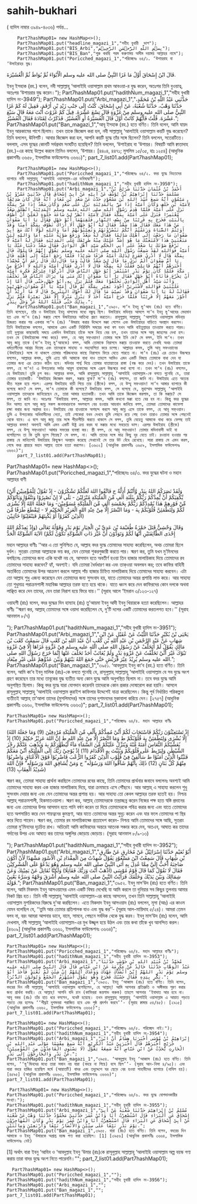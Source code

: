 # sahih-bukhari

( হাদিস নাম্বার ৩৯৪৯-৪০৩৬) পর্যন্ত...


        Part7hashMap01= new HashMap<>();
        Part7hashMap01.put("headline_magazi_1","সহীহ বুখারী  ভাগ");
        Part7hashMap01.put("BIS_Arbi","بِسۡمِ اللّٰهِ الرَّحۡمٰنِ الرَّحِیۡم");
        Part7hashMap01.put("BIS_Ban","শুরু করছি পরম করুণাময় অসীম দয়াময় আল্লাহর নামে");
        Part7hashMap01.put("Poricched_magazi_1","পরিচ্ছেদঃ ৬৪/১. ‘উশায়রাহ বা ‘উসাইরাহর যুদ্ধ।

قَالَ ابْنُ إِسْحَاقَ أَوَّلُ مَا غَزَا النَّبِيُّ صلى الله عليه وسلم الْأَبْوَاءَ ثُمَّ بُوَاطَ ثُمَّ الْعُشَيْرَةَ.

ইবনু ইসহাক (রহ.) বলেন, নবী সাল্লাল্লাহু ‘আলাইহি ওয়াসাল্লাম প্রথম আবওয়া-র যুদ্ধ করেন, অতঃপর তিনি বুওয়াত্ব, অতঃপর ‘উশায়রার যুদ্ধ করেন।");
        Part7hashMap01.put("hadithNum_magazi_1","সহীহ বুখারী হাদিস নং-3949");
        Part7hashMap01.put("Arbi_magazi_1","حَدَّثَنِي عَبْدُ اللَّهِ بْنُ مُحَمَّدٍ، حَدَّثَنَا وَهْبٌ، حَدَّثَنَا شُعْبَةُ، عَنْ أَبِي إِسْحَاقَ، كُنْتُ إِلَى جَنْبِ زَيْدِ بْنِ أَرْقَمَ، فَقِيلَ لَهُ كَمْ غَزَا النَّبِيُّ صلى الله عليه وسلم مِنْ غَزْوَةٍ قَالَ تِسْعَ عَشْرَةَ‏.‏ قِيلَ كَمْ غَزَوْتَ أَنْتَ مَعَهُ قَالَ سَبْعَ عَشْرَةَ‏.‏ قُلْتُ فَأَيُّهُمْ كَانَتْ أَوَّلَ قَالَ الْعُسَيْرَةُ أَوِ الْعُشَيْرُ‏.‏ فَذَكَرْتُ لِقَتَادَةَ فَقَالَ الْعُشَيْرُ‏.";
        Part7hashMap01.put("Ban_magazi_1","আবূ ইসহাক (রহ.) হতে বর্ণিত। তিনি বলেন, আমি যায়দ ইবনু আরকামের পাশে ছিলাম। তখন তাকে জিজ্ঞেস করা হল, নবী সাল্লাল্লাহু ‘আলাইহি ওয়াসাল্লাম কয়টি যুদ্ধ করেছেন? তিনি বললেন, ঊনিশটি। আবার জিজ্ঞেস করা হল, আপনি কয়টি যুদ্ধে তাঁর সঙ্গে ছিলেন? তিনি বললেন, সতেরটিতে। বললাম, এসব যুদ্ধের কোনটি সর্বপ্রথম সংঘটিত হয়েছিল? তিনি বললেন, ‘উশাইরাহ বা ‘উশায়র। বিষয়টি আমি ক্বাতাদাহ (রহ.)-এর কাছে উল্লেখ করলে তিনিও বললেন, ‘উশায়র। [৪৪০৪, ৪৪৭১; মুসলিম ১৫/৩৫, হাঃ ১২৫৪] (আধুনিক প্রকাশনীঃ ৩৬৫৮, ইসলামিক ফাউন্ডেশনঃ ৩৬৬১)";
        part_7_list01.add(Part7hashMap01);



        Part7hashMap01= new HashMap<>();
        Part7hashMap01.put("Poricched_magazi_1","পরিচ্ছেদঃ ৬৪/২. বদর যুদ্ধে নিহতদের ব্যাপারে নাবী সাল্লাল্লাহু ‘আলাইহি ওয়াসাল্লাম-এর ভবিষ্যদ্বাণী");
        Part7hashMap01.put("hadithNum_magazi_1","সহীহ বুখারী হাদিস নং-3950");
        Part7hashMap01.put("Arbi_magazi_1","أَحْمَدُ بْنُ عُثْمَانَ حَدَّثَنَا شُرَيْحُ بْنُ مَسْلَمَةَ حَدَّثَنَا إِبْرَاهِيْمُ بْنُ يُوْسُفَ عَنْ أَبِيْهِ عَنْ أَبِيْ إِسْحَاقَ قَالَ حَدَّثَنِيْ عَمْرُوْ بْنُ مَيْمُوْنٍ أَنَّهُ سَمِعَ عَبْدَ اللهِ بْنَ مَسْعُوْدٍ حَدَّثَ عَنْ سَعْدِ بْنِ مُعَاذٍ أَنَّهُ قَالَ كَانَ صَدِيْقًا لِأُمَيَّةَ بْنِ خَلَفٍ وَكَانَ أُمَيَّةُ إِذَا مَرَّ بِالْمَدِيْنَةِ نَزَلَ عَلَى سَعْدٍ وَكَانَ سَعْدٌ إِذَا مَرَّ بِمَكَّةَ نَزَلَ عَلَى أُمَيَّةَ فَلَمَّا قَدِمَ رَسُوْلُ اللهِ صلى الله عليه وسلم الْمَدِيْنَةَ انْطَلَقَ سَعْدٌ مُعْتَمِرًا فَنَزَلَ عَلَى أُمَيَّةَ بِمَكَّةَ فَقَالَ لِأُمَيَّةَ انْظُرْ لِيْ سَاعَةَ خَلْوَةٍ لَعَلِّيْ أَنْ أَطُوْفَ بِالْبَيْتِ فَخَرَجَ بِهِ قَرِيْبًا مِنْ نِصْفِ النَّهَارِ فَلَقِيَهُمَا أَبُوْ جَهْلٍ فَقَالَ يَا أَبَا صَفْوَانَ مَنْ هَذَا مَعَكَ فَقَالَ هَذَا سَعْدٌ فَقَالَ لَهُ أَبُوْ جَهْلٍ أَلَا أَرَاكَ تَطُوْفُ بِمَكَّةَ آمِنًا وَقَدْ أَوَيْتُمْ الصُّبَاةَ وَزَعَمْتُمْ أَنَّكُمْ تَنْصُرُوْنَهُمْ وَتُعِيْنُوْنَهُمْ أَمَا وَاللهِ لَوْلَا أَنَّكَ مَعَ أَبِيْ صَفْوَانَ مَا رَجَعْتَ إِلَى أَهْلِكَ سَالِمًا فَقَالَ لَهُ سَعْدٌ وَرَفَعَ صَوْتَهُ عَلَيْهِ أَمَا وَاللهِ لَئِنْ مَنَعْتَنِيْ هَذَا َلأَمْنَعَنَّكَ مَا هُوَ أَشَدُّ عَلَيْكَ مِنْهُ طَرِيْقَكَ عَلَى الْمَدِيْنَةِ فَقَالَ لَهُ أُمَيَّةُ لَا تَرْفَعْ صَوْتَكَ يَا سَعْدُ عَلَى أَبِي الْحَكَمِ سَيِّدِ أَهْلِ الْوَادِيْ فَقَالَ سَعْدٌ دَعْنَا عَنْكَ يَا أُمَيَّةُ فَوَاللهِ لَقَدْ سَمِعْتُ رَسُوْلَ اللهِ صلى الله عليه وسلم يَقُوْلُ إِنَّهُمْ قَاتِلُوْكَ قَالَ بِمَكَّةَ قَالَ لَا أَدْرِيْ فَفَزِعَ لِذَلِكَ أُمَيَّةُ فَزَعًا شَدِيْدًا فَلَمَّا رَجَعَ أُمَيَّةُ إِلَى أَهْلِهِ قَالَ يَا أُمَّ صَفْوَانَ أَلَمْ تَرَيْ مَا قَالَ لِيْ سَعْدٌ قَالَتْ وَمَا قَالَ لَكَ قَالَ زَعَمَ أَنَّ مُحَمَّدًا أَخْبَرَهُمْ أَنَّهُمْ قَاتِلِيَّ فَقُلْتُ لَهُ بِمَكَّةَ قَالَ لَا أَدْرِيْ فَقَالَ أُمَيَّةُ وَاللهِ لَا أَخْرُجُ مِنْ مَكَّةَ فَلَمَّا كَانَ يَوْمُ بَدْرٍ اسْتَنْفَرَ أَبُوْ جَهْلٍ النَّاسَ قَالَ أَدْرِكُوْا عِيْرَكُمْ فَكَرِهَ أُمَيَّةُ أَنْ يَخْرُجَ فَأَتَاهُ أَبُوْ جَهْلٍ فَقَالَ يَا أَبَا صَفْوَانَ إِنَّكَ مَتَى مَا يَرَاكَ النَّاسُ قَدْ تَخَلَّفْتَ وَأَنْتَ سَيِّدُ أَهْلِ الْوَادِيْ تَخَلَّفُوْا مَعَكَ فَلَمْ يَزَلْ بِهِ أَبُوْ جَهْلٍ حَتَّى قَالَ أَمَّا إِذْ غَلَبْتَنِيْ فَوَاللهِ لَأَشْتَرِيَنَّ أَجْوَدَ بَعِيْرٍ بِمَكَّةَ ثُمَّ قَالَ أُمَيَّةُ يَا أُمَّ صَفْوَانَ جَهِّزِيْنِيْ فَقَالَتْ لَهُ يَا أَبَا صَفْوَانَ وَقَدْ نَسِيْتَ مَا قَالَ لَكَ أَخُوْكَ الْيَثْرِبِيُّ قَالَ لَا مَا أُرِيْدُ أَنْ أَجُوْزَ مَعَهُمْ إِلَّا قَرِيْبًا فَلَمَّا خَرَجَ أُمَيَّةُ أَخَذَ لَا يَنْزِلُ مَنْزِلًا إِلَّا عَقَلَ بَعِيْرَهُ فَلَمْ يَزَلْ بِذَلِكَ حَتَّى قَتَلَهُ اللهُ عَزَّ وَجَلَّ بِبَدْرٍ.";
        Part7hashMap01.put("Ban_magazi_1","৩৯৫০. সা‘দ ইবনু মু‘আয (রাঃ) হতে বর্ণিত। তিনি বলেছেন, তাঁর ও উমাইয়াহ ইবনু খালফের মধ্যে বন্ধুত্ব ছিল। উমাইয়াহ মদিনা্য় আসলে সা‘দ ইবনু মু’আযের মেহমান হত এবং সা‘দ (রাঃ) মক্কা্য় গেলে উমাইয়াহর আতিথ্য গ্রহণ করতেন। রাসূলুল্লাহ্ সাল্লাল্লাহু ‘আলাইহি ওয়াসাল্লাম মদিনা্য় হিজরত করার পর একবার সা‘দ (রাঃ) ‘উমরাহ করার উদ্দেশে মক্কা গেলেন এবং উমাইয়াহর বাড়িতে অবস্থান করলেন। তিনি উমাইয়াহ্কে বললেন, আমাকে এমন একটি নিরিবিলি সময়ের কথা বল যখন আমি বাইতুল্লাহর তাওয়াফ করতে পারব। তাই দুপুরের কাছাকাছি সময়ে একদিন উমাইয়াহ তাঁকে সঙ্গে নিয়ে বের হল, তখন তাদের সঙ্গে আবূ জাহলের দেখা হল। তখন সে (উমাইয়াহ্কে লক্ষ্য করে) বলল, হে আবূ সফ্ওয়ান! তোমার সঙ্গে ইনি কে? সে বলল, ইনি সা‘দ। তখন আবূ জাহ্ল তাকে (সা‘দ ইবনু মু‘আযকে) বলল, আমি তোমাকে নিরাপদে মক্কা্য় তাওয়াফ করতে দেখছি অথচ তোমরা ধর্মত্যাগীদের আশ্রয় দিয়েছ এবং তাদেরকে সাহায্য ও সহযোগিতা করে চলেছ। আল্লাহর কসম, তুমি আবূ সফওয়ানের (উমাইয়াহ) সঙ্গে না থাকলে তোমার পরিজনদের কাছে নিরাপদে ফিরে যেতে পারতে না। সা‘দ (রাঃ) এর চেয়েও উচ্চস্বরে বললেন, আল্লাহর কসম, তুমি এতে যদি আমাকে বাধা দাও তাহলে আমিও এমন একটি বিষয়ে তোমাকে বাধা দেব যা তোমার জন্য এর চেয়েও কঠিন হবে। মদিনার পার্শ্ব দিয়ে তোমার যাতায়াতের রাস্তা (বন্ধ করে দেব)। তখন উমাইয়াহ তাকে বলল, হে সা‘দ! এ উপত্যকার সর্দার আবুল হাকামের সঙ্গে এরূপ উচ্চস্বরে কথা বলো না। তখন সা‘দ (রাঃ) বললেন, হে উমাইয়াহ! তুমি চুপ কর। আল্লাহর কসম, আমি রাসূলুল্লাহ্ সাল্লাল্লাহু ‘আলাইহি ওয়াসাল্লাম-কে বলতে শুনেছি যে, তারা তোমার হত্যাকারী। ‘উমাইয়াহ জিজ্ঞেস করল, মক্কার বুকে? সা‘দ (রাঃ) বললেন, তা জানি না। উমাইয়াহ এতে অত্যন্ত ভীত সন্ত্রস্ত হয়ে পড়ল। এরপর উমাইয়াহ বাড়ী গিয়ে তার (স্ত্রীকে) বলল, হে উম্মু সফওয়ান! সা‘দ আমার ব্যাপারে কী বলেছে জান? সে বলল, সা‘দ তোমাকে কী বলেছে? উমাইয়াহ বলল, সে বলেছে যে, মুহাম্মাদ সাল্লাল্লাহু ‘আলাইহি ওয়াসাল্লাম তাদেরকে জানিয়েছেন যে, তারা আমার হত্যাকারী। তখন আমি তাকে জিজ্ঞেস করলাম, তা কি মক্কা্য়? সে বলল, তা জানি না। অতঃপর ‘উমাইয়াহ বলল, আল্লাহর কসম, আমি কখনো মক্কা হতে বের হব না। কিন্তু বদর যুদ্ধের দিন আগত হলে আবূ জাহ্ল সকল জনসাধারণকে সদলবলে বের হওয়ার আহবান জানিয়ে বলল, তোমরা তোমাদের কাফেলা রক্ষা করার জন্য অগ্রসর হও। উমাইয়াহ বের হাওয়াকে অপছন্দ করলে আবূ জাহ্ল এসে তাকে বলল, হে আবূ সফ্ওয়ান। তুমি এ উপত্যকার অধিবাসীদের নেতা, তাই লোকেরা যখন দেখবে তুমি পেছনে রয়ে গেছ তখন তারাও তোমার সঙ্গে পেছনেই থেকে যাবে। এ বলে আবূ জাহ্ল তার সঙ্গে পীড়াপীড়ি করতে থাকলে সে বলল, তুমি যেহেতু আমাকে বাধ্য করে ফেলছ তাই আল্লাহর কসম! অবশ্যই আমি এমন একটি উষ্ট্র ক্রয় করব যা মক্কার মধ্যে সবচেয়ে ভাল। এরপর উমাইয়াহ (স্ত্রীকে) বলল, হে উম্মু সফ্ওয়ান! আমার সফরের ব্যবস্থা কর। স্ত্রী বলল, হে আবূ সফ্ওয়ান! তোমার মদিনাবাসী ভাই যা বলেছিলেন তা কি তুমি ভুলে গিয়েছ? সে বলল, না। আমি তাদের সঙ্গে মাত্র কিছু দূর যেতে চাই। রওয়ানা হওয়ার পর রাস্তায় যে মান্যিলেই উমাইয়াহ কিছুক্ষণ অবস্থান করেছে সেখানেই সে তার উট বেঁধে রেখেছে। সারা রাস্তায় সে এমন করল, শেষে বদর প্রান্তরে মহান আল্লাহ তাকে হত্যা করলেন। [৩৬৩২] (আধুনিক প্রকাশনীঃ ৩৬৫৯, ইসলামিক ফাউন্ডেশনঃ ৩৬৬২)";
        part_7_list01.add(Part7hashMap01);

Part7hashMap01= new HashMap<>();
    Part7hashMap01.put("Poricched_magazi_1","পরিচ্ছেদঃ ৬৪/৩. বদর যুদ্ধের ঘটনা ও মহান আল্লাহর বাণী

(وَلَقَدْ نَصَرَكُمُ اللهُ بِبَدْرٍ وَّأَنْتُمْ أَذِلَّةٌ ج فَاتَّقُوا اللهَ لَعَلَّكُمْ تَشْكُرُوْنَ -  إِذْ تَقُوْلُ لِلْمُؤْمِنِيْنَ أَلَنْ يَّكْفِيَكُمْ أَنْ يُّمِدَّكُمْ رَبُّكُمْ بِثَلٰثَةِ اٰلٰفٍ مِّنَ الْمَلٰٓئِكَةِ مُنْزَلِيْنَ - بَلٰٓى لا إِنْ تَصْبِرُوْا وَتَتَّقُوْا وَيَأْتُوْكُمْ مِّنْ فَوْرِهِمْ هٰذَا يُمْدِدْكُمْ رَبُّكُمْ بِخَمْسَةِ اٰلٰفٍ مِّنَ الْمَلٰٓئِكَةِ مُسَوِّمِيْنَ-  وَمَا جَعَلَهُ اللهُ إِلَّا بُشْرٰى لَكُمْ وَلِتَطْمَئِنَّ قُلُوْبُكُمْ بِهٰ - وَمَا النَّصْرُ إِلَّا مِنْ عِنْدِ اللهِ الْعَزِيْزِ الْحَكِيْمِ لا - لِيَقْطَعَ طَرَفًا مِّنَ الَّذِيْنَ كَفَرُوْآ أَوْ يَكْبِتَهُمْ فَيَنْقَلِبُوْا خَآئِبِيْنَ)

وَقَالَ وَحْشِيٌّ قَتَلَ حَمْزَةُ طُعَيْمَةَ بْنَ عَدِيِّ بْنِ الْخِيَارِ يَوْمَ بَدْرٍ وَقَوْلُهُ تَعَالَى (وَإِذْ يَعِدُكُمُ اللهُ إِحْدَى الطَّآئِفَتَيْنِ أَنَّهَا لَكُمْ وَتَوَدُّوْنَ أَنَّ غَيْرَ ذَاتِ الشَّوْكَةِ تَكُوْنُ لَكُمْ) الآيَةَ الشَّوْكَةُ الْحَدُّ

মহান আল্লাহর বাণীঃ ‘‘আর এ তো সুনিশ্চিত যে, আল্লাহ বদর যুদ্ধে তোমাদের সাহায্য করেছিলেন, অথচ তোমরা ছিলে দুর্বল। সুতরাং তোমরা আল্লাহকে ভয় কর, যেন তোমরা শুকরগুজারী করতে পার। স্মরণ কর, তুমি যখন মু’মিনদের বলছিলেঃ তোমাদের জন্য একি যথেষ্ট নয় যে, আসমান হতে অবতীর্ণ হওয়া তিন হাজার মালায়িকাহ দিয়ে তোমাদের রব তোমাদের সাহায্য করবেন? হ্যাঁ, অবশ্যই। যদি তোমরা ধৈর্যধারণ কর এবং তাক্ওয়া অবলম্বন কর; তবে কাফির বাহিনী অতর্কিতে তোমাদের উপর আক্রমণ করলে আল্লাহ পাঁচ হাজার চিহ্নিত মালায়িকাহ দিয়ে তোমাদের সাহায্য করবেন। এটা তো আল্লাহ শুধু এজন্য করেছেন যেন তোমাদের জন্য সুসংবাদ হয়, যাতে তোমাদের অন্তর প্রশান্তি লাভ করে। আর সাহায্য তো শুধুমাত্র পরাক্রমশালী মহাবিজ্ঞ আল্লাহর তরফ হতে হয়ে থাকে। যাতে ধ্বংস করে দেন কাফিরদের কোন দলকে অথবা লাঞ্ছিত করে দেন তাদের, যেন তারা নিরাশ হয়ে ফিরে যায়।’’ (সূরাহ আলে ‘ইমরান ৩/১২৩-১২৭)

ওয়াহশী (রাঃ) বলেন, বদর যুদ্ধের দিন হাম্যাহ (রাঃ) তু’আয়মা ইবনু আদী ইবনু খিয়ারকে হত্যা করেছিলেন। আল্লাহর বাণীঃ ‘‘স্মরণ কর, আল্লাহ্ তোমাদের সঙ্গে ওয়াদা করেছিলেন যে, দু’টি দলের একটি তোমাদের করতলগত হবে।’’ (সূরাহ আনফাল ৮/৭)

");
    Part7hashMap01.put("hadithNum_magazi_1","সহীহ বুখারী হাদিস নং-3951");
    Part7hashMap01.put("Arbi_magazi_1","يَحْيَى بْنُ بُكَيْرٍ حَدَّثَنَا اللَّيْثُ عَنْ عُقَيْلٍ عَنْ ابْنِ شِهَابٍ عَنْ عَبْدِ الرَّحْمَنِ بْنِ عَبْدِ اللهِ بْنِ كَعْبٍ أَنَّ عَبْدَ اللهِ بْنَ كَعْبٍ قَالَ سَمِعْتُ كَعْبَ بْنَ مَالِكٍ يَقُوْلُ لَمْ أَتَخَلَّفْ عَنْ رَسُوْلِ اللهِ صلى الله عليه وسلم فِيْ غَزْوَةٍ غَزَاهَا إِلَّا فِيْ غَزْوَةِ تَبُوْكَ غَيْرَ أَنِّيْ تَخَلَّفْتُ عَنْ غَزْوَةِ بَدْرٍ وَلَمْ يُعَاتَبْ أَحَدٌ تَخَلَّفَ عَنْهَا إِنَّمَا خَرَجَ رَسُوْلُ اللهِ صلى الله عليه وسلم يُرِيْدُ عِيْرَ قُرَيْشٍ حَتَّى جَمَعَ اللهُ بَيْنَهُمْ وَبَيْنَ عَدُوِّهِمْ عَلَى غَيْرِ مِيْعَادٍ.";
    Part7hashMap01.put("Ban_magazi_1","৩৯৫১. ‘আবদুল্লাহ ইবনু কা‘ব (রহ.) হতে বর্ণিত। তিনি বলেন, আমি কা‘ব ইবনু মালিক (রাঃ)-কে বলতে শুনেছি যে, রাসূলুল্লাহ্ সাল্লাল্লাহু ‘আলাইহি ওয়াসাল্লাম যে সব যুদ্ধে অংশ গ্রহণ করেছেন তার মধ্যে তাবূকের যুদ্ধ ব্যতীত অন্য কোন যুদ্ধে আমি অনুপস্থিত ছিলাম না। তবে বদর যুদ্ধে আমি অনুপস্থিত ছিলাম। কিন্তু বদর যুদ্ধে যারা যোগদান করেননি তাদেরকে কোন প্রকার দোষারোপ করা হয়নি। আসলে রাসূলুল্লাহ্ সাল্লাল্লাহু ‘আলাইহি ওয়াসাল্লাম কুরাইশ কাফিলার উদ্দেশেই যাত্রা করেছিলেন। কিন্তু পূর্ব নির্ধারিত পরিকল্পনা ব্যতীতই আল্লাহ্ তা‘আলা তাদের (মুসলিমদের) সঙ্গে তাদের দুশমনদের মুকাবালা করিয়ে দেন। [২৭৫৭] (আধুনিক প্রকাশনীঃ ৩৬৬০, ইসলামিক ফাউন্ডেশনঃ ৩৬৬৩)";
    part_7_list01.add(Part7hashMap01);
    
    Part7hashMap01= new HashMap<>();
    Part7hashMap01.put("Poricched_magazi_1","পরিচ্ছেদঃ ৬৪/৪. মহান আল্লাহর বাণীঃ

(إِذْ تَسْتَغِيْثُوْنَ رَبَّكُمْ فَاسْتَجَابَ لَكُمْ أَنِّيْ مُمِدُّكُمْ بِأَلْفٍ مِّنَ الْمَلٰٓئِكَةِ مُرْدِفِيْنَ (9) وَمَا جَعَلَهُ اللهُ إِلَّا بُشْرٰى وَلِتَطْمَئِنَّ بِهٰ قُلُوْبُكُمْ ط وَمَا النَّصْرُ إِلَّا مِنْ عِنْدِ اللهِ ط إِنَّ اللهَ عَزِيْزٌ حَكِيْمٌ  (10) إِذْ يُغَشِّيْكُمُ النُّعَاسَ أَمَنَةً مِّنْهُ وَيُنَزِّلُ عَلَيْكُمْ مِّنَ السَّمَآءِ مَآءً لِّيُطَهِّرَكُمْ بِهٰ وَيُذْهِبَ عَنْكُمْ رِجْزَ الشَّيْطٰنِ وَلِيَرْبِطَ عَلٰى قُلُوْبِكُمْ وَيُثَبِّتَ بِهِ الْأَقْدَامَ  (11) إِذْ يُوْحِيْ رَبُّكَ إِلَى الْمَلٰٓئِكَةِ أَنِّيْ مَعَكُمْ فَثَبِّتُوا الَّذِيْنَ اٰمَنُوْا ط سَأُلْقِيْ فِيْ قُلُوْبِ الَّذِيْنَ كَفَرُوا الرُّعْبَ فَاضْرِبُوْا فَوْقَ الْأَعْنَاقِ وَاضْرِبُوْا مِنْهُمْ كُلَّ بَنَانٍ  (12) ذٰلِكَ بِأَنَّهُمْ شَآقُّوا اللهَ وَرَسُوْلَه” ج وَمَنْ يُّشَاقِقِ اللهَ وَرَسُوْلَه” فَإِنَّ اللهَ شَدِيْدُ الْعِقَابِ (13))

স্মরণ কর, তোমরা সাহায্য প্রার্থনা করছিলে তোমাদের রবের কাছে, তিনি তোমাদের প্রার্থনার জবাবে বললেনঃ অবশ্যই আমি তোমাদের সাহায্য করব এক হাজার মালায়িকাহ দিয়ে, যারা ক্রমান্বয়ে এসে পৌঁছবে। আর আল্লাহ্ এ সাহায্য করলেন শুধু সুসংবাদ দেয়ার জন্য এবং যেন তোমাদের অন্তর প্রশান্ত হয়। আর সাহায্য তো কেবল আল্লাহর তরফ হতেই হয়। নিশ্চয় আল্লাহ্ পরাক্রমশালী, হিকমাতওয়ালা। স্মরণ কর, আল্লাহ্ তোমাদেরকে তন্দ্রাচ্ছন্ন করেন নিজের পক্ষ হতে স্বস্তি প্রদানের জন্য এবং তোমাদের উপর আসমান হতে পানি বর্ষণ করেন তা দিয়ে তোমাদেরকে পবিত্র করার জন্য এবং যাতে তোমাদের হতে অপসারিত করে দেন শায়ত্বনের কুমন্ত্রণা, আর যাতে তোমাদের অন্তর সুদৃঢ় করেন এবং যার ফলে তোমাদের পা স্থির করে দিতে পারেন। স্মরণ কর, তোমার রব মালায়িকাহ্কে প্রত্যাদেশ করেন- নিশ্চয় আমি তোমাদের সঙ্গে আছি, সুতরাং তোমরা মু’মিনদের দৃঢ়চিত্ত রাখ। অচিরেই আমি কাফিরদের অন্তরে আতংক সঞ্চার করে দেব, অতএব, আঘাত কর তাদের গর্দানের উপর এবং আঘাত কর তাদের অঙ্গুলির জোড়ায় জোড়ায়। (সূরাহ আনফাল ৮/৯-১৩)

");
    Part7hashMap01.put("hadithNum_magazi_1","সহীহ বুখারী হাদিস নং-3952");
    Part7hashMap01.put("Arbi_magazi_1","أَبُوْ نُعَيْمٍ حَدَّثَنَا إِسْرَائِيْلُ عَنْ مُخَارِقٍ عَنْ طَارِقِ بْنِ شِهَابٍ قَالَ سَمِعْتُ ابْنَ مَسْعُوْدٍ يَقُوْلُ شَهِدْتُ مِنَ الْمِقْدَادِ بْنِ الْأَسْوَدِ مَشْهَدًا لَأَنْ أَكُوْنَ صَاحِبَهُ أَحَبُّ إِلَيَّ مِمَّا عُدِلَ بِهِ أَتَى النَّبِيَّ صلى الله عليه وسلم وَهُوَ يَدْعُوْ عَلَى الْمُشْرِكِيْنَ فَقَالَ لَا نَقُوْلُ كَمَا قَالَ قَوْمُ مُوْسَى (اذْهَبْ أَنْتَ وَرَبُّكَ فَقَاتِلَا) وَلَكِنَّا نُقَاتِلُ عَنْ يَمِيْنِكَ وَعَنْ شِمَالِكَ وَبَيْنَ يَدَيْكَ وَخَلْفَكَ فَرَأَيْتُ النَّبِيَّ صلى الله عليه وسلم أَشْرَقَ وَجْهُهُ وَسَرَّهُ يَعْنِيْ قَوْلَهُ.";
    Part7hashMap01.put("Ban_magazi_1","৩৯৫২. ইবনু মাস‘উদ (রাঃ) হতে বর্ণিত। তিনি বলেন, আমি মিকদাদ ইবনু আসওয়াদের এমন একটি বিষয় দেখেছি যা আমি করলে তা দুনিয়ার সব কিছুর তুলনায় আমার নিকট প্রিয় হত। তিনি নবী সাল্লাল্লাহু ‘আলাইহি ওয়াসাল্লাম-এর কাছে আসলেন, তখন তিনি সাল্লাল্লাহু ‘আলাইহি ওয়াসাল্লাম মুশরিকদের বিরুদ্ধে দু’আ করছিলেন। এতে মিকদাদ ইবনু আসওয়াদ (রাঃ) বললেন, মূসা (আঃ) এর কাওম যেমন বলেছিল যে, ‘‘তুমি আর তোমার প্রতিপালক যাও এবং যুদ্ধ কর’’- (সূরাহ আল-মায়িদাহ ৫/২৪)। আমরা তেমন বলব না, বরং আমরা আপনার ডানে, বামে, সামনে, পেছনে সর্বদিক থেকে যুদ্ধ করব। ইবনু মাস‘উদ (রাঃ) বলেন, আমি দেখলাম, নবী সাল্লাল্লাহু ‘আলাইহি ওয়াসাল্লাম-এর মুখ উজ্জ্বল হয়ে উঠল এবং তার কথা তাঁকে খুব আনন্দিত করল। [৪৬০৯] (আধুনিক প্রকাশনীঃ ৩৬৬১, ইসলামিক ফাউন্ডেশনঃ ৩৬৬৪)";
    part_7_list01.add(Part7hashMap01);
    
    Part7hashMap01= new HashMap<>();
    Part7hashMap01.put("Poricched_magazi_1","পরিচ্ছেদঃ ৬৪/৪. মহান আল্লাহর বাণীঃ");
    Part7hashMap01.put("hadithNum_magazi_1","সহীহ বুখারী হাদিস নং-3953");
    Part7hashMap01.put("Arbi_magazi_1","مُحَمَّدُ بْنُ عُبَيْدِ اللهِ بْنِ حَوْشَبٍ حَدَّثَنَا عَبْدُ الْوَهَّابِ حَدَّثَنَا خَالِدٌ عَنْ عِكْرِمَةَ عَنْ ابْنِ عَبَّاسٍ قَالَ قَالَ النَّبِيُّ صلى الله عليه وسلم يَوْمَ بَدْرٍ اللهُمَّ إِنِّيْ أَنْشُدُكَ عَهْدَكَ وَوَعْدَكَ اللهُمَّ إِنْ شِئْتَ لَمْ تُعْبَدْ فَأَخَذَ أَبُوْ بَكْرٍ بِيَدِهِ فَقَالَ حَسْبُكَ فَخَرَجَ وَهُوَ يَقُوْلُ (سَيُهْزَمُ الْجَمْعُ وَيُوَلُّوْنَ الدُّبُرَ).";
    Part7hashMap01.put("Ban_magazi_1","৩৯৫৩. ইবনু ‘আব্বাস (রাঃ) হতে বর্ণিত। তিনি বলেন, বদরের দিন নবী সাল্লাল্লাহু ‘আলাইহি ওয়াসাল্লাম বলেছিলেন, হে আল্লাহ্! আমি আপনার প্রতিশ্রুতি ও অঙ্গীকার পূরণ করার জন্য প্রার্থনা করছি। হে আল্লাহ্! আপনি যদি চান (কাফিররা জয়লাভ করুক) তাহলে আপনার ‘ইবাদাত আর হবে না। আবূ বকর (রাঃ) তাঁর হাত ধরে বললেন, যথেষ্ট হয়েছে। তখন রাসূলুল্লাহ্ সাল্লাল্লাহু ‘আলাইহি ওয়াসাল্লাম এ আয়াত পড়তে পড়তে বের হলেনঃ ‘‘শীঘ্রই দুশমনরা পরাজিত হবে এবং পৃষ্ঠ প্রদর্শন করবে’’- (সূরাহ ক্বামার ৫৪/৪৫)। [২৯১৫] (আধুনিক প্রকাশনীঃ ৩৬৬২, ইসলামিক ফাউন্ডেশনঃ ৩৬৬৫)";
    part_7_list01.add(Part7hashMap01);
    
    Part7hashMap01= new HashMap<>();
    Part7hashMap01.put("Poricched_magazi_1","পরিচ্ছেদঃ ৬৪/৫. পরিচ্ছেদ নাই।");
    Part7hashMap01.put("hadithNum_magazi_1","সহীহ বুখারী হাদিস নং-3954");
    Part7hashMap01.put("Arbi_magazi_1","إِبْرَاهِيْمُ بْنُ مُوْسَى أَخْبَرَنَا هِشَامٌ أَنَّ ابْنَ جُرَيْجٍ أَخْبَرَهُمْ قَالَ أَخْبَرَنِيْ عَبْدُ الْكَرِيْمِ أَنَّهُ سَمِعَ مِقْسَمًا مَوْلَى عَبْدِ اللهِ بْنِ الْحَارِثِ يُحَدِّثُ عَنْ ابْنِ عَبَّاسٍ أَنَّهُ سَمِعَهُ يَقُوْلُ (لَا يَسْتَوِي الْقَاعِدُوْنَ مِنَ الْمُؤْمِنِيْنَ) عَنْ بَدْرٍ وَالْخَارِجُوْنَ إِلَى بَدْرٍ.";
    Part7hashMap01.put("Ban_magazi_1","৩৯৫৪. ‘আবদুল্লাহ ইবনু ‘আব্বাস (রাঃ) হতে বর্ণিত। তিনি বলেন, ‘‘মু’মিনদের মধ্যে তারা সমান নয় যারা (বদরে না গিয়ে) বসে ছিল’’- (সূরাহ আন-নিসা ৪/৯৫)। এবং যারা বদরে হাজির হয়েছিল মর্মে (আয়াতটি) বাদর এবং তদুদ্দেশে ঘর ছেড়ে বের হওয়া সাহাবীদের ব্যাপারে (নাযিল হয়)। [৪৫৯৫] (আধুনিক প্রকাশনীঃ ৩৬৬৩, ইসলামিক ফাউন্ডেশনঃ ৩৬৬৬)";
    part_7_list01.add(Part7hashMap01);
    
     Part7hashMap01= new HashMap<>();
    Part7hashMap01.put("Poricched_magazi_1","পরিচ্ছেদঃ ৬৪/৬. বদর যুদ্ধে যোগদানকারীর সংখ্যা।");
    Part7hashMap01.put("hadithNum_magazi_1","সহীহ বুখারী হাদিস নং-3955");
    Part7hashMap01.put("Arbi_magazi_1","مُسْلِمُ بْنُ إِبْرَاهِيْمَ حَدَّثَنَا شُعْبَةُ عَنْ أَبِيْ إِسْحَاقَ عَنِ الْبَرَاءِ قَالَ اسْتُصْغِرْتُ أَنَا وَابْنُ عُمَرَ حَدَّثَنيِْ مَحْمُوْدٌ حَدَّثَنَا وَهْبٌ عَنْ شُعْبَةَ عَنْ أَبِيْ إِسْحَاقَ عَنِ الْبَرَاءِ قَالَ اسْتُصْغِرْتُ أَنَا وَابْنُ عُمَرَ يَوْمَ بَدْرٍ وَكَانَ الْمُهَاجِرُوْنَ يَوْمَ بَدْرٍ نَيِّفًا عَلَى سِتِّيْنَ وَالأَنْصَارُ نَيِّفًا وَأَرْبَعِيْنَ وَمِائَتَيْنِ.";
    Part7hashMap01.put("Ban_magazi_1",৩৯৫৫. বারা (রাঃ) হতে বর্ণিত। তিনি বলেন, বদরের দিন আমাকে ও ইবনু ‘উমারকে অপ্রাপ্ত বয়স্ক গণ্য করা হয়েছিল। [1] [৩৯৫৬] (আধুনিক প্রকাশনীঃ ৩৬৬৪, ইসলামিক ফাউন্ডেশনঃ নেই)

[1] অর্থাৎ বারা ইবনু ‘আযিব ও ‘আবদুল্লাহ ইবনু ‘উমার (রাঃ)কে রাসূলুল্লাহ সাল্লাল্লাহু ‘আলাইহি ওয়াসাল্লাম অল্প বয়স্ক গণ্য করায় তারা বাদর যুদ্ধে অংশ নিতে পারেননি।"";
    part_7_list01.add(Part7hashMap01);
    
      Part7hashMap01= new HashMap<>();
    Part7hashMap01.put("Poricched_magazi_1","");
    Part7hashMap01.put("hadithNum_magazi_1","সহীহ বুখারী হাদিস নং-3956");
    Part7hashMap01.put("Arbi_magazi_1","";
    Part7hashMap01.put("Ban_magazi_1","";
    part_7_list01.add(Part7hashMap01);
